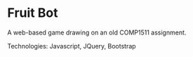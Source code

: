 # Fruit Bot
A web-based game drawing on an old COMP1511 assignment.

Technologies: Javascript, JQuery, Bootstrap
